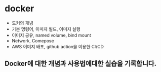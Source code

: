 # docker
- 도커의 개념
- 기본 명령어, 이미지 빌드, 이미지 실행
- 이미지 공유, named volume, bind mount
- Network, Comepose
- AWS 이미지 배포, github action을 이용한 CI/CD

## Docker에 대한 개념과 사용법에대한 실습을 기록합니다.
